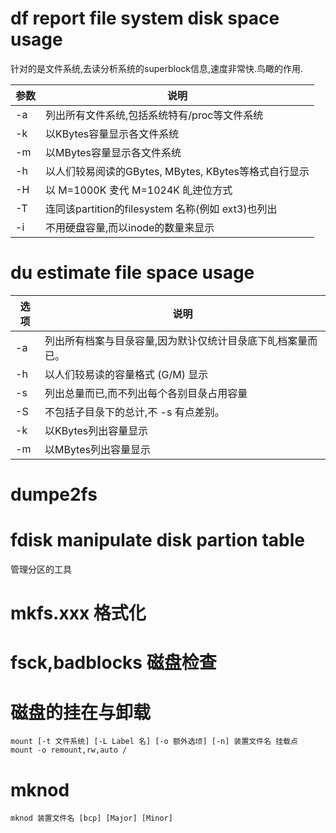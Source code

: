 # df  report file system disk space usage

针对的是文件系统,去读分析系统的superblock信息,速度非常快.鸟瞰的作用.

| 参数 | 说明                                                 |
|------|------------------------------------------------------|
| -a   | 列出所有文件系统,包括系统特有/proc等文件系统         |
| -k   | 以KBytes容量显示各文件系统                           |
| -m   | 以MBytes容量显示各文件系统                           |
| -h   | 以人们较易阅读的GBytes, MBytes, KBytes等格式自行显示 |
| -H   | 以 M=1000K 叏代 M=1024K 癿迚位方式                   |
| -T   | 连同该partition的filesystem 名称(例如 ext3)也列出    |
| -i   | 不用硬盘容量,而以inode的数量来显示                   |


# du estimate file space usage

| 选项 | 说明                                                        |
|------|-------------------------------------------------------------|
| -a   | 列出所有档案与目彔容量,因为默讣仅统计目彔底下癿档案量而已。 |
| -h   | 以人们较易读的容量格式 (G/M) 显示                           |
| -s   | 列出总量而已,而不列出每个各别目彔占用容量                   |
| -S   | 不包括子目彔下的总计,不 -s 有点差别。                       |
| -k   | 以KBytes列出容量显示                                        |
| -m   | 以MBytes列出容量显示                                        |


# dumpe2fs


# fdisk manipulate disk partion table

管理分区的工具

# mkfs.xxx 格式化

# fsck,badblocks 磁盘检查

# 磁盘的挂在与卸载

```
mount [-t 文件系统] [-L Label 名] [-o 额外选顷] [-n] 装置文件名 挂载点
mount -o remount,rw,auto /
```

# mknod

```
mknod 装置文件名 [bcp] [Major] [Minor]
```
